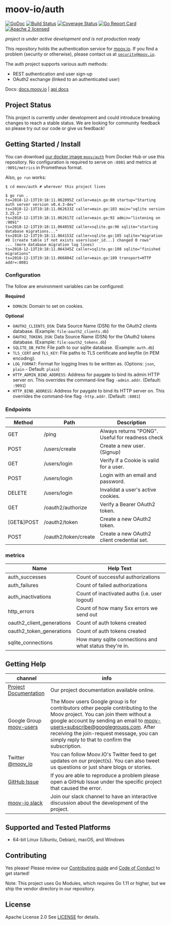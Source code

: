 moov-io/auth
===

[![GoDoc](https://godoc.org/github.com/moov-io/auth?status.svg)](https://godoc.org/github.com/moov-io/auth)
[![Build Status](https://travis-ci.com/moov-io/auth.svg?branch=master)](https://travis-ci.com/moov-io/auth)
[![Coverage Status](https://codecov.io/gh/moov-io/auth/branch/master/graph/badge.svg)](https://codecov.io/gh/moov-io/auth)
[![Go Report Card](https://goreportcard.com/badge/github.com/moov-io/auth)](https://goreportcard.com/report/github.com/moov-io/auth)
[![Apache 2 licensed](https://img.shields.io/badge/license-Apache2-blue.svg)](https://raw.githubusercontent.com/moov-io/auth/master/LICENSE)

*project is under active development and is not production ready*

This repository holds the authentication service for [moov.io](https://github.com/moov-io). If you find a problem (security or otherwise), please contact us at [`security@moov.io`](mailto:security@moov.io).

The auth project supports various auth methods:
- REST authentication and user sign-up
- OAuth2 exchange (linked to an authenticated user)

Docs: [docs.moov.io](https://docs.moov.io/) | [api docs](https://api.moov.io/apps/auth/)

## Project Status

This project is currently under development and could introduce breaking changes to reach a stable status. We are looking for community feedback so please try out our code or give us feedback!

## Getting Started / Install

You can download [our docker image `moov/auth`](https://hub.docker.com/r/moov/auth/) from Docker Hub or use this repository. No configuration is required to serve on `:8081` and metrics at `:9091/metrics` in Prometheus format.

Also, `go run` works:

```
$ cd moov/auth # wherever this project lives

$ go run .
ts=2018-12-13T19:18:11.062095Z caller=main.go:80 startup="Starting auth server version v0.4.3-dev"
ts=2018-12-13T19:18:11.062633Z caller=main.go:103 main="sqlite version 3.25.2"
ts=2018-12-13T19:18:11.062617Z caller=main.go:92 admin="listening on :9091"
ts=2018-12-13T19:18:11.064059Z caller=sqlite.go:96 sqlite="starting database migrations..."
ts=2018-12-13T19:18:11.064153Z caller=sqlite.go:105 sqlite="migration #0 [create table if not exists users(user_id...] changed 0 rows"
... (more database migration log lines)
ts=2018-12-13T19:18:11.064345Z caller=sqlite.go:108 sqlite="finished migrations"
ts=2018-12-13T19:18:11.066804Z caller=main.go:189 transport=HTTP addr=:8081
```

### Configuration

The follow are environment variables can be configured:

**Required**
- `DOMAIN`: Domain to set on cookies.

**Optional**
- `OAUTH2_CLIENTS_DSN`: Data Source Name (DSN) for the OAuth2 clients database. (Example: `file:oauth2_clients.db`)
- `OAUTH2_TOKENS_DSN`: Data Source Name (DSN) for the OAuth2 tokens database. (Example: `file:oauth2_tokens.db`)
- `SQLITE_DB_PATH`: File path to our sqlite database. (Example: `auth.db`)
- `TLS_CERT` and `TLS_KEY`: File paths to TLS certificate and keyfile (in PEM encoding).
- `LOG_FORMAT`: Format for logging lines to be written as. (Options: `json`, `plain` - Default: `plain`)
- `HTTP_ADMIN_BIND_ADDRESS`: Address for paygate to bind its admin HTTP server on. This overrides the command-line flag `-admin.addr`. (Default: `:9091`)
- `HTTP_BIND_ADDRESS`: Address for paygate to bind its HTTP server on. This overrides the command-line flag `-http.addr`. (Default: `:8081`)


### Endpoints

| Method | Path | Description |
|---|---|---|
| GET | /ping | Always returns "PONG". Useful for readness check |
| POST | /users/create | Create a new user. (Signup) |
| GET | /users/login | Verify if a Cookie is valid for a user. |
| POST | /users/login | Login with an email and password.  |
| DELETE | /users/login | Invalidat a user's active cookies. |
| GET | /oauth2/authorize | Verify a Bearer OAuth2 token. |
| [GET&]POST | /oauth2/token | Create a new OAuth2 token. |
| POST | /oauth2/token/create | Create a new OAuth2 client credential set. |

### metrics

| Name | Help Text |
|---|---|
| auth_successes | Count of successful authorizations |
| auth_failures | Count of failed authorizations |
| auth_inactivations | Count of inactivated auths (i.e. user logout) |
| http_errors | Count of how many 5xx errors we send out |
| oauth2_client_generations | Count of auth tokens created |
| oauth2_token_generations | Count of auth tokens created |
| sqlite_connections | How many sqlite connections and what status they're in. |

## Getting Help

 channel | info
 ------- | -------
 [Project Documentation](https://docs.moov.io/) | Our project documentation available online.
 Google Group [moov-users](https://groups.google.com/forum/#!forum/moov-users)| The Moov users Google group is for contributors other people contributing to the Moov project. You can join them without a google account by sending an email to [moov-users+subscribe@googlegroups.com](mailto:moov-users+subscribe@googlegroups.com). After receiving the join-request message, you can simply reply to that to confirm the subscription.
Twitter [@moov_io](https://twitter.com/moov_io)	| You can follow Moov.IO's Twitter feed to get updates on our project(s). You can also tweet us questions or just share blogs or stories.
[GitHub Issue](https://github.com/moov-io) | If you are able to reproduce a problem please open a GitHub Issue under the specific project that caused the error.
[moov-io slack](https://slack.moov.io/) | Join our slack channel to have an interactive discussion about the development of the project.

## Supported and Tested Platforms

- 64-bit Linux (Ubuntu, Debian), macOS, and Windows

## Contributing

Yes please! Please review our [Contributing guide](CONTRIBUTING.md) and [Code of Conduct](https://github.com/moov-io/ach/blob/master/CODE_OF_CONDUCT.md) to get started!

Note: This project uses Go Modules, which requires Go 1.11 or higher, but we ship the vendor directory in our repository.

## License

Apache License 2.0 See [LICENSE](LICENSE) for details.
